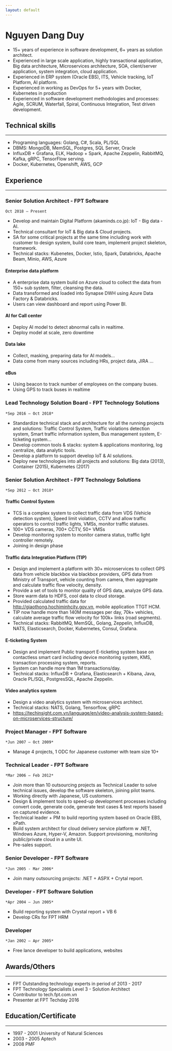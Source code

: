 ```yaml
---
layout: default
---
```


# Nguyen Dang Duy

- 15+ years of experience in software development, 6+ years as solution architect.
- Experienced in large scale application, highly transactional application, Big data architecture, Microservices architecture, SOA, client/server application, system integration, cloud application.
- Experienced in ERP system (Oracle EBS), ITS, Vehicle tracking, IoT Platform, AI platform.
- Experienced in working as DevOps for 5+ years with Docker, Kubernetes in production
- Experienced in software development methodologies and processes: Agile, SCRUM, Waterfall, Spiral, Continuous Integration, Test driven development.

## Technical skills

---

- Programing languages: Golang, C#, Scala, PL/SQL
- DBMS: MongoDB, MemSQL, Postgres, SQL Server, Oracle
- InfluxDB + Grafana, ELK, Hadoop + Spark, Apache Zeppelin, RabbitMQ, Kafka, gRPC, TensorFlow serving.
- Docker, Kubernetes, Openshift, AWS, GCP

## Experience

---

### Senior Solution Architect - FPT Software

`Oct 2018 – Present`

- Develop and maintain Digital Platform (akaminds.co.jp): IoT - Big data - AI.
- Technical consultant for IoT & Big data & Cloud projects.
- SA for some critical projects at the same time including work with customer to design system, build core team, implement project skeleton, framework.
- Technical stacks: Kubenetes, Docker, Istio, Spark, Databricks, Apache Beam, Minio, AWS, Azure

#### Enterprise data platform

- A enterprise data system build on Azure cloud to collect the data from 150+ sub system, filter, cleansing the data.
- Data transformed and loaded into Synapse DWH using Azure Data Factory & Databricks.
- Users can view dashboard and report using Power BI.

#### AI for Call center

- Deploy AI model to detect abnormal calls in realtime.
- Deploy model at scale, zero downtime

#### Data lake

- Collect, masking, preparing data for AI models...
- Data come from many sources including HRs, project data, JIRA ...

#### eBus

- Using beacon to track number of employees on the company buses.
- Using GPS to track buses in realtime

### Lead Technology Solution Board - FPT Technology Solutions

`*Sep 2016 – Oct 2018*`

- Standardize technical stack and architecture for all the running projects and solutions: Traffic Control System, Traffic violations detection system, Smart traffic information system, Bus management system, E-ticketing system...
- Develop common tools & stacks: system & applications monitoring, log centralize, data analytic tools.
- Develop a platform to support develop IoT & AI solutions.
- Deploy new technologies into all projects and solutions: Big data (2013), Container (2015), Kubernetes (2017)

### Senior Solution Architect - FPT Technology Solutions

`*Sep 2012 – Oct 2018*`

#### Traffic Control System

- TCS is a complex system to collect traffic data from VDS (Vehicle detection system), Speed limit violation, CCTV and allow traffic operators to control traffic lights, VMSs, monitor traffic statuses.
- 100+ VDS cameras, 700+ CCTV, 50+ VMSs
- Develop monitoring system to monitor camera status, traffic light controller remotely.
- Joining in design phase

#### Traffic data Integration Platform (TIP)

- Design and implement a platform with 30+ microservices to collect GPS data from vehicle blackbox via blackbox providers, GPS data from Ministry of Transport, vehicle counting from camera, then aggregate and calculate traffic flow velocity, density.
- Provide a set of tools to monitor quality of GPS data, analyze GPS data.
- Store warm data to HDFS, cool data to cloud storage.
- Provided calculated traffic data for <http://giaothong.hochiminhcity.gov.vn>, mobile application TTGT HCM.
- TIP now handle more than 140M messages per day, 70k+ vehicles, calculate average traffic flow velocity for 100k+ links (road segments).
- Technical stacks: RabbitMQ, MemSQL, Golang, Zeppelin, InfluxDB, NATS, Elasticsearch, Docker, Kubernetes, Consul, Grafana.

#### E-ticketing System

- Design and implement Public transport E-ticketing system base on contactless smart card including device monitoring system, KMS, transaction processing system, reports.
- System can handle more than 1M transactions/day.
- Technical stacks: InfluxDB + Grafana, Elasticsearch + Kibana, Java, Oracle PL/SQL, PostgresSQL, Apache Zeppelin.

#### Video analytics system

- Design a video analytics system with microservices architect.
- Technical stacks: NATS, Golang, Tensorflow, gRPC
- <https://techinsight.com.vn/language/en/video-analysis-system-based-on-microservices-structure/>

### Project Manager - FPT Software

`*Jun 2007 – Oct 2009*`

- Manage 4 projects, 1 ODC for Japanese customer with team size 10+

### Technical Leader - FPT Software

`*Mar 2006 – Feb 2012*`

- Join more than 10 outsourcing projects as Technical Leader to solve technical issues, develop the software skeleton, joining pilot teams.
- Working directly with Japanese, US customers.
- Design & implement tools to speed-up development processes including convert code, generate code, generate test cases & test reports based on captured evidence.
- Technical leader + PM to build reporting system based on Oracle EBS, xPath.
- Build system architect for cloud delivery service platform w .NET, Windows Azure, Hyper-V, Amazon. Support provisioning, monitoring public/private cloud in a unite UI.
- Pre-sales support.

### Senior Developer - FPT Software

`*Jun 2005 - Mar 2006*`

- Join many outsourcing projects: .NET + ASPX + Crytal report.

### Developer - FPT Software Solution

`*Apr 2004 – Jun 2005*`

- Build reporting system with Crystal report + VB 6
- Develop CRs for FPT HRM

### Developer

`*Jan 2002 – Apr 2005*`

- Free lance developer to build applications, websites

## Awards/Others

---

- FPT Outstanding technology experts in period of 2013 - 2017
- FPT Technology Specialists Level 3 - Solution Architect
- Contributor to tech.fpt.com.vn
- Presenter at FPT Techday 2016

## Education/Certificate

---

- 1997 - 2001 University of Natural Sciences
- 2003 - 2005 Aptech
- 2008 PMF
